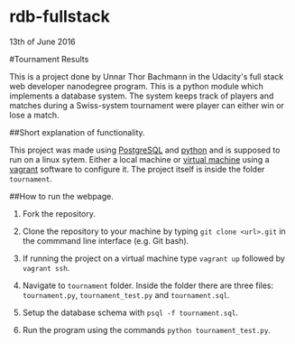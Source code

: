 rdb-fullstack
=============

13th of June 2016

#Tournament Results

This is a project done by Unnar Thor Bachmann in the Udacity's full stack web developer nanodegree program. This is a python module which implements a database system. The system keeps track of players and matches during a Swiss-system tournament were player can either win or lose a match. 

##Short explanation of functionality.

This project was made using [PostgreSQL](https://www.postgresql.org/) and [python](https://www.python.org/) and is supposed to run on a linux sytem. Either a local machine or [virtual machine](https://www.virtualbox.org/wiki/Downloads) using a [vagrant](https://www.vagrantup.com/) software to configure it. The project itself is inside the folder `tournament`.

##How to run the webpage.

1. Fork the repository.

2. Clone the repository to your machine by typing `git clone <url>.git` in the commmand line interface (e.g. Git bash). 

3. If running the project on a virtual machine type `vagrant up` followed by `vagrant ssh`.

4. Navigate to `tournament` folder. Inside the folder there are three files: `tournament.py`, `tournament_test.py` and `tournament.sql`. 

5. Setup the database schema with `psql -f tournament.sql`.

6. Run the program using the commands `python tournament_test.py`.



